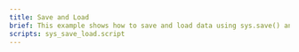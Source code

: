 ```yaml
---
title: Save and Load
brief: This example shows how to save and load data using sys.save() and sys.load()
scripts: sys_save_load.script
---
```

